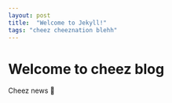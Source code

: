 ```yaml
---
layout: post
title:  "Welcome to Jekyll!"
tags: "cheez cheeznation blehh"
---
```


# Welcome to cheez blog

Cheez news 👀
